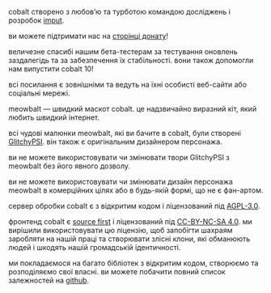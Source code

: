 <script lang="ts">
    import { contacts, docs } from "$lib/env";
    import { t } from "$lib/i18n/translations";

    import SectionHeading from "$components/misc/SectionHeading.svelte";
    import BetaTesters from "$components/misc/BetaTesters.svelte";
</script>

<section id="imput">
<SectionHeading
    title="введення"
    sectionId="imput"
/>

cobalt створено з любов’ю та турботою командою досліджень і розробок [imput](https://imput.net/).

ви можете підтримати нас на [сторінці донату](/donate)!
</section>

<section id="testers">
<SectionHeading
    title={$t("about.heading.testers")}
    sectionId="testers"
/>

величезне спасибі нашим бета-тестерам за тестування оновлень заздалегідь та за забезпечення їх стабільності.
вони також допомогли нам випустити cobalt 10!
<BetaTesters />

всі посилання є зовнішніми та ведуть на їхні особисті веб-сайти або соціальні мережі.
</section>

<section id="meowbalt">
<SectionHeading
    title={$t("general.meowbalt")}
    sectionId="meowbalt"
/>

meowbalt — швидкий маскот cobalt. це надзвичайно виразний кіт, який любить швидкий інтернет.

всі чудові малюнки meowbalt, які ви бачите в cobalt, були створені [GlitchyPSI](https://glitchypsi.xyz/).
він також є оригінальним дизайнером персонажа.

ви не можете використовувати чи змінювати твори GlitchyPSI з meowbalt без його явного дозволу.

ви не можете використовувати чи змінювати дизайн персонажа meowbalt в комерційних цілях або в будь-якій формі, що не є фан-артом.
</section>

<section id="licenses">
<SectionHeading
    title={$t("about.heading.licenses")}
    sectionId="licenses"
/>

сервер обробки cobalt є з відкритим кодом і ліцензований під [AGPL-3.0]({docs.apiLicense}).

фронтенд cobalt є [source first](https://sourcefirst.com/) і ліцензований під [CC-BY-NC-SA 4.0]({docs.webLicense}).
ми вирішили використовувати цю ліцензію, щоб запобігти шахраям заробляти на нашій праці
та створювати злісні клони, які обманюють людей і шкодять нашій громадській ідентичності.

ми покладаємося на багато бібліотек з відкритим кодом, створюємо та розподіляємо свої власні.
ви можете побачити повний список залежностей на [github]({contacts.github}).
</section>
